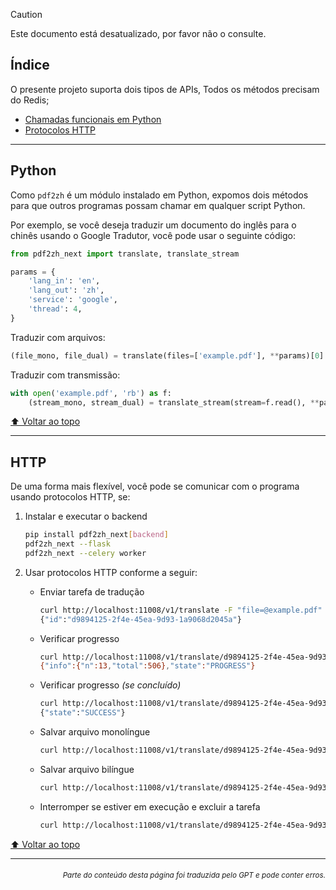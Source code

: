 > [!CAUTION]
>
> Este documento está desatualizado, por favor não o consulte.

<h2 id="toc">Índice</h2>
O presente projeto suporta dois tipos de APIs, Todos os métodos precisam do Redis;

- [Chamadas funcionais em Python](#api-python)
- [Protocolos HTTP](#api-http)

---

<h2 id="api-python">Python</h2>

Como `pdf2zh` é um módulo instalado em Python, expomos dois métodos para que outros programas possam chamar em qualquer script Python.

Por exemplo, se você deseja traduzir um documento do inglês para o chinês usando o Google Tradutor, você pode usar o seguinte código:

```python
from pdf2zh_next import translate, translate_stream

params = {
    'lang_in': 'en',
    'lang_out': 'zh',
    'service': 'google',
    'thread': 4,
}
```
Traduzir com arquivos:
```python
(file_mono, file_dual) = translate(files=['example.pdf'], **params)[0]
```
Traduzir com transmissão:
```python
with open('example.pdf', 'rb') as f:
    (stream_mono, stream_dual) = translate_stream(stream=f.read(), **params)
```

[⬆️ Voltar ao topo](#toc)

---

<h2 id="api-http">HTTP</h2>

De uma forma mais flexível, você pode se comunicar com o programa usando protocolos HTTP, se:

1. Instalar e executar o backend

   ```bash
   pip install pdf2zh_next[backend]
   pdf2zh_next --flask
   pdf2zh_next --celery worker
   ```

2. Usar protocolos HTTP conforme a seguir:

   - Enviar tarefa de tradução

     ```bash
     curl http://localhost:11008/v1/translate -F "file=@example.pdf" -F "data={\"lang_in\":\"en\",\"lang_out\":\"zh\",\"service\":\"google\",\"thread\":4}"
     {"id":"d9894125-2f4e-45ea-9d93-1a9068d2045a"}
     ```

   - Verificar progresso

     ```bash
     curl http://localhost:11008/v1/translate/d9894125-2f4e-45ea-9d93-1a9068d2045a
     {"info":{"n":13,"total":506},"state":"PROGRESS"}
     ```

   - Verificar progresso _(se concluído)_

     ```bash
     curl http://localhost:11008/v1/translate/d9894125-2f4e-45ea-9d93-1a9068d2045a
     {"state":"SUCCESS"}
     ```

   - Salvar arquivo monolíngue

     ```bash
     curl http://localhost:11008/v1/translate/d9894125-2f4e-45ea-9d93-1a9068d2045a/mono --output example-mono.pdf
     ```

   - Salvar arquivo bilíngue

     ```bash
     curl http://localhost:11008/v1/translate/d9894125-2f4e-45ea-9d93-1a9068d2045a/dual --output example-dual.pdf
     ```

   - Interromper se estiver em execução e excluir a tarefa
     ```bash
     curl http://localhost:11008/v1/translate/d9894125-2f4e-45ea-9d93-1a9068d2045a -X DELETE
     ```

[⬆️ Voltar ao topo](#toc)

---

<div align="right"> 
<h6><small>Parte do conteúdo desta página foi traduzida pelo GPT e pode conter erros.</small></h6>